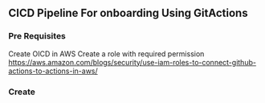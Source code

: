 ## CICD Pipeline For onboarding Using GitActions

### Pre Requisites

Create OICD in AWS
Create a role with required permission 
https://aws.amazon.com/blogs/security/use-iam-roles-to-connect-github-actions-to-actions-in-aws/



### Create 